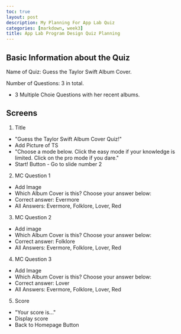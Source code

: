 ```yaml
---
toc: true
layout: post
description: My Planning For App Lab Quiz
categories: [markdown, week3]
title: App Lab Program Design Quiz Planning
---
```


## Basic Information about the Quiz 
Name of Quiz: Guess the Taylor Swift Album Cover.

Number of Questions: 3 in total. 
-  3 Multiple Choie Questions with her recent albums. 

## Screens
1. Title
  - "Guess the Taylor Swift Album Cover Quiz!"
  - Add Picture of TS 
  - "Choose a mode below. Click the easy mode if your knowledge is limited. Click on the pro mode if you dare."
  - Start! Button - Go to slide number 2

2. MC Question 1
  - Add Image 
  - Which Album Cover is this? Choose your answer below: 
  - Correct answer: Evermore 
  - All Answers: Evermore, Folklore, Lover, Red

3. MC Question 2
  - Add image
  - Which Album Cover is this? Choose your answer below: 
  - Correct answer: Folklore
  - All Answers: Evermore, Folklore, Lover, Red

4. MC Question 3
  - Add Image
  - Which Album Cover is this? Choose your answer below: 
  - Correct answer: Lover
  - All Answers: Evermore, Folklore, Lover, Red

5. Score
  - "Your score is..."
  - Display score 
  - Back to Homepage Button
